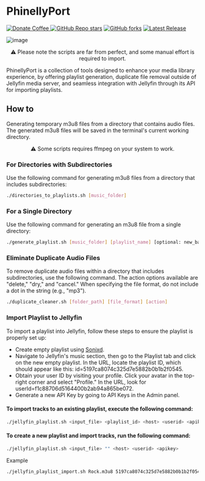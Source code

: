 # PhinellyPort
<p>
    <a href="https://www.buymeacoffee.com/mattiasghodsian" target="_new">
        <img src="https://img.shields.io/badge/Donate-Coffee-blue?style=for-the-badge&amp;logo=buymeacoffee" alt="Donate Coffee">
    </a>
    <a href="https://github.com/mattiasghodsian/PhinellyPort/stargazers" target="_new"><img alt="GitHub Repo stars" src="https://img.shields.io/github/stars/mattiasghodsian/PhinellyPort?style=for-the-badge&logo=github&label=Stars&color=blue"></a>
    <a href="https://github.com/mattiasghodsian/PhinellyPort/network/members" target="_new"><img alt="GitHub forks" src="https://img.shields.io/github/forks/mattiasghodsian/PhinellyPort?style=for-the-badge&logo=github&label=Forks&color=blue"></a>
    <a href="https://github.com/mattiasghodsian/PhinellyPort/releases/latest" target="_new"><img alt="Latest Release" src="https://img.shields.io/github/v/release/mattiasghodsian/PhinellyPort?style=for-the-badge&logo=github&label=Latest%20Release&color=blue"></a>

</p>

![image](https://user-images.githubusercontent.com/20265517/236677272-e58a3972-b4ae-494e-8533-a75a50b03a80.png)

<center><p>⚠️ Please note the scripts are far from perfect, and some manual effort is required to import.</center>

PhinellyPort is a collection of tools designed to enhance your media library experience, by offering playlist generation, duplicate file removal outside of Jellyfin media server, and seamless integration with Jellyfin through its API for importing playlists.

## How to
Generating temporary m3u8 files from a directory that contains audio files. The generated m3u8 files will be saved in the terminal's current working directory.

<center><p>⚠️ Some scripts requires ffmpeg on your system to work.</p></center>

### For Directories with Subdirectories
Use the following command for generating m3u8 files from a directory that includes subdirectories:
```sh
./directories_to_playlists.sh [music_folder]
```
### For a Single Directory
Use the following command for generating an m3u8 file from a single directory:
```sh
./generate_playlist.sh [music_folder] [playlist_name] [optional: new_base_path]
```
### Eliminate Duplicate Audio Files
To remove duplicate audio files within a directory that includes subdirectories, use the following command. The action options available are "delete," "dry," and "cancel." When specifying the file format, do not include a dot in the string (e.g., "mp3").
```sh
./duplicate_cleaner.sh [folder_path] [file_format] [action]
```

### Import Playlist to Jellyfin
To import a playlist into Jellyfin, follow these steps to ensure the playlist is properly set up:

- Create empty playlist using [Sonixd](https://github.com/jeffvli/sonixd).
- Navigate to Jellyfin's music section, then go to the Playlist tab and click on the new empty playlist. In the URL, locate the playlist ID, which should appear like this: id=5197ca8074c325d7e5882b0b1b2f0545.
- Obtain your user ID by visiting your profile. Click your avatar in the top-right corner and select "Profile." In the URL, look for userId=f1c88706d5164400b2ab94a865be072.
- Generate a new API Key by going to API Keys in the Admin panel.

#### To import tracks to an existing playlist, execute the following command:
```sh
./jellyfin_playlist.sh <input_file> <playlist_id> <host> <userid> <apikey>
```

#### To create a new playlist and import tracks, run the following command:
```sh
./jellyfin_playlist.sh <input_file> "" <host> <userid> <apikey>
```

Example
```sh
./jellyfin_playlist_import.sh Rock.m3u8 5197ca8074c325d7e5882b0b1b2f0545 example.com f1c88706d5164400b2ab94a865be072 0050cbe10cf149e000dd8b18c623c780
```
